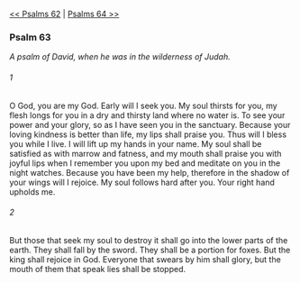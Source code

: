 [<< Psalms 62](Psalms%2062.md)  |  [Psalms 64 >>](Psalms%2064.md)

### Psalm 63

*A psalm of David, when he was in the wilderness of Judah.*

###### 1
O God, you are my God. Early will I seek you. My soul thirsts for you, my flesh longs for you in a dry and thirsty land where no water is. To see your power and your glory, so as I have seen you in the sanctuary. Because your loving kindness is better than life, my lips shall praise you. Thus will I bless you while I live. I will lift up my hands in your name. My soul shall be satisfied as with marrow and fatness, and my mouth shall praise you with joyful lips when I remember you upon my bed and meditate on you in the night watches. Because you have been my help, therefore in the shadow of your wings will I rejoice. My soul follows hard after you. Your right hand upholds me.

###### 2
But those that seek my soul to destroy it shall go into the lower parts of the earth. They shall fall by the sword. They shall be a portion for foxes. But the king shall rejoice in God. Everyone that swears by him shall glory, but the mouth of them that speak lies shall be stopped.